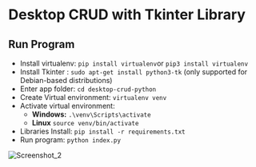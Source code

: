 # Desktop CRUD with Tkinter Library

## Run Program
- Install virtualenv: `pip install virtualenv`or `pip3 install virtualenv`
- Install Tkinter : `sudo apt-get install python3-tk` (only supported for Debian-based distributions)
- Enter app folder: `cd desktop-crud-python`
- Create Virtual environment: `virtualenv venv`
- Activate virtual environment:
  - **Windows:** `.\venv\Scripts\activate`
  - **Linux** `source venv/bin/activate`
- Libraries Install: `pip install -r requirements.txt`
- Run program: `python index.py`


![Screenshot_2](https://user-images.githubusercontent.com/58699231/81491156-4ae85300-9250-11ea-9d76-842e411a8898.png)
